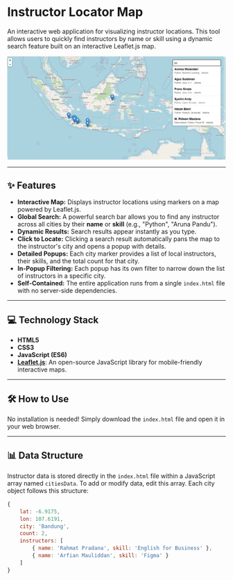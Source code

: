 # Instructor Locator Map

An interactive web application for visualizing instructor locations. This tool allows users to quickly find instructors by name or skill using a dynamic search feature built on an interactive Leaflet.js map.

![Alt text](images/maps.png)


---

## ✨ Features

- **Interactive Map:** Displays instructor locations using markers on a map powered by Leaflet.js.
- **Global Search:** A powerful search bar allows you to find any instructor across all cities by their **name** or **skill** (e.g., "Python", "Aruna Pandu").
- **Dynamic Results:** Search results appear instantly as you type.
- **Click to Locate:** Clicking a search result automatically pans the map to the instructor's city and opens a popup with details.
- **Detailed Popups:** Each city marker provides a list of local instructors, their skills, and the total count for that city.
- **In-Popup Filtering:** Each popup has its own filter to narrow down the list of instructors in a specific city.
- **Self-Contained:** The entire application runs from a single `index.html` file with no server-side dependencies.

---

## 💻 Technology Stack

- **HTML5**
- **CSS3**
- **JavaScript (ES6)**
- **[Leaflet.js](https://leafletjs.com/)**: An open-source JavaScript library for mobile-friendly interactive maps.

---

## 🛠️ How to Use

No installation is needed! Simply download the `index.html` file and open it in your web browser.

---

## 📊 Data Structure

Instructor data is stored directly in the `index.html` file within a JavaScript array named `citiesData`. To add or modify data, edit this array. Each city object follows this structure:

```javascript
{
    lat: -6.9175,
    lon: 107.6191,
    city: 'Bandung',
    count: 2,
    instructors: [
        { name: 'Rahmat Pradana', skill: 'English for Business' },
        { name: 'Arfian Mauliddan', skill: 'Figma' }
    ]
}


